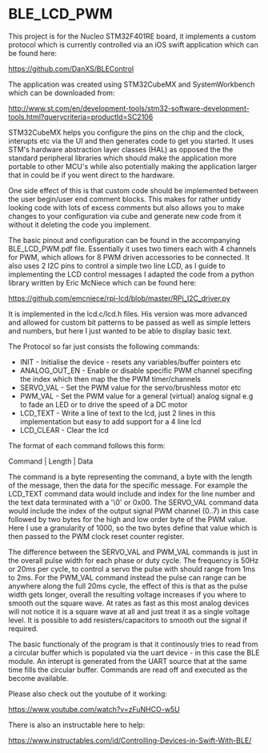 # BLE_LCD_PWM

This project is for the Nucleo STM32F401RE board, it implements a custom protocol which is currently controlled via an iOS swift application which can be found here:

https://github.com/DanXS/BLEControl

The application was created using STM32CubeMX and SystemWorkbench which can be downloaded from:

http://www.st.com/en/development-tools/stm32-software-development-tools.html?querycriteria=productId=SC2106

STM32CubeMX helps you configure the pins on the chip and the clock, interupts etc via the UI and then generates code to get you started.  It uses STM's hardware abstraction layer classes (HAL) as opposed the the standard peripheral libraries which should make the application more portable to other MCU's while also potentially making the application larger that in could be if you went direct to the hardware.

One side effect of this is that custom code should be implemented between the user begin/user end comment blocks.  This makes for rather untidy looking code with lots of excess comments but also allows you to make changes to your configuration via cube and generate new code from it without it deleting the code you implement.

The basic pinout and configuration can be found in the accompanying BLE_LCD_PWM.pdf file.  Essentially it uses two timers each with 4 channels for PWM, which allows for 8 PWM driven accessories to be connected.  It also uses 2 I2C pins to control a simple two line LCD, as I guide to implementing the LCD control messages I adapted the code from a python library written by Eric McNiece which can be found here:

https://github.com/emcniece/rpi-lcd/blob/master/RPi_I2C_driver.py

It is implemented in the lcd.c/lcd.h files.  His version was more advanced and allowed for custom bit patterns to be passed as well as simple letters and numbers, but here I just wanted to be able to display basic text.

The Protocol so far just consists the following commands:

* INIT - Initialise the device - resets any variables/buffer pointers etc
* ANALOG_OUT_EN - Enable or disable specific PWM channel specifing the index which then map the the PWM timer/channels
* SERVO_VAL - Set the PWM value for the servo/brushless motor etc
* PWM_VAL - Set the PWM value for a general (virtual) analog signal e.g to fade an LED or to drive the speed of a DC motor
* LCD_TEXT - Write a line of text to the lcd, just 2 lines in this implementation but easy to add support for a 4 line lcd
* LCD_CLEAR - Clear the lcd

The format of each command follows this form:

Command | Length | Data

The command is a byte representing the command, a byte with the length of the message, then the data for the specific message.  For example the LCD_TEXT command data would include and index for the line number and the text data terminated with a '\0' or 0x00.  The SERVO_VAL command data would include the index of the output signal PWM channel (0..7) in this case followed by two bytes for the high and low order byte of the PWM value.  Here I use a granularity of 1000, so the two bytes define that value which is then passed to the PWM clock reset counter register.

The difference between the SERVO_VAL and PWM_VAL commands is just in the overall pulse width for each phase or duty cycle.  The frequency is 50Hz or 20ms per cycle, to control a servo the pulse with should range from 1ms to 2ms. For the PWM_VAL command instead the pulse can range can be anywhere along the full 20ms cycle, the effect of this is that as the pulse width gets longer, overall the resulting voltage increases if you where to smooth out the square wave.  At rates as fast as this most analog devices will not notice it is a square wave at all and just treat it as a single voltage level.  It is possible to add resisters/capacitors to smooth out the signal if required.

The basic functionaly of the program is that it continously tries to read from a circular buffer which is populated via the uart device - in this case the BLE module.  An interupt is generated from the UART source that at the same time fills the circular buffer.  Commands are read off and executed as the become available.

Please also check out the youtube of it working:

https://www.youtube.com/watch?v=zFuNHCO-w5U

There is also an instructable here to help:

https://www.instructables.com/id/Controlling-Devices-in-Swift-With-BLE/

